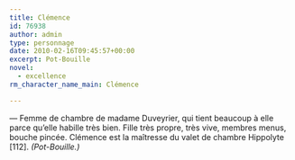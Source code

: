 ```yaml
---
title: Clémence
id: 76938
author: admin
type: personnage
date: 2010-02-16T09:45:57+00:00
excerpt: Pot-Bouille
novel:
  - excellence
rm_character_name_main: Clémence

---
```

— Femme de chambre de madame Duveyrier, qui tient beaucoup à elle parce qu&rsquo;elle habille très bien. Fille très propre, très vive, membres menus, bouche pincée. Clémence est la maîtresse du valet de chambre Hippolyte [112]. _(Pot-Bouille.)_